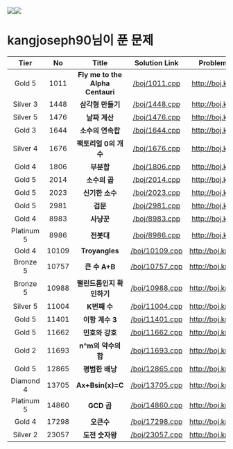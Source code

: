 <img src="http://mazassumnida.wtf/api/v2/generate_badge?boj=kangjoseph90"><img src="http://mazandi.herokuapp.com/api?handle=kangjoseph90&theme=warm">
<h1 style="font-weight:600">kangjoseph90님이 푼 문제</h1>

|Tier|No|Title|Solution Link|Problem Link|
| :--: | :--: | :--: | :--: | :--: |
| Gold 5 | 1011 | **Fly me to the Alpha Centauri** | [/boj/1011.cpp](https://github.com/kangjoseph90/PS/blob/master/boj/1011.cpp) | http://boj.kr/1011 |
| Silver 3 | 1448 | **삼각형 만들기** | [/boj/1448.cpp](https://github.com/kangjoseph90/PS/blob/master/boj/1448.cpp) | http://boj.kr/1448 |
| Silver 5 | 1476 | **날짜 계산** | [/boj/1476.cpp](https://github.com/kangjoseph90/PS/blob/master/boj/1476.cpp) | http://boj.kr/1476 |
| Gold 3 | 1644 | **소수의 연속합** | [/boj/1644.cpp](https://github.com/kangjoseph90/PS/blob/master/boj/1644.cpp) | http://boj.kr/1644 |
| Silver 4 | 1676 | **팩토리얼 0의 개수** | [/boj/1676.cpp](https://github.com/kangjoseph90/PS/blob/master/boj/1676.cpp) | http://boj.kr/1676 |
| Gold 4 | 1806 | **부분합** | [/boj/1806.cpp](https://github.com/kangjoseph90/PS/blob/master/boj/1806.cpp) | http://boj.kr/1806 |
| Gold 5 | 2014 | **소수의 곱** | [/boj/2014.cpp](https://github.com/kangjoseph90/PS/blob/master/boj/2014.cpp) | http://boj.kr/2014 |
| Gold 5 | 2023 | **신기한 소수** | [/boj/2023.cpp](https://github.com/kangjoseph90/PS/blob/master/boj/2023.cpp) | http://boj.kr/2023 |
| Gold 5 | 2981 | **검문** | [/boj/2981.cpp](https://github.com/kangjoseph90/PS/blob/master/boj/2981.cpp) | http://boj.kr/2981 |
| Gold 4 | 8983 | **사냥꾼** | [/boj/8983.cpp](https://github.com/kangjoseph90/PS/blob/master/boj/8983.cpp) | http://boj.kr/8983 |
| Platinum 5 | 8986 | **전봇대** | [/boj/8986.cpp](https://github.com/kangjoseph90/PS/blob/master/boj/8986.cpp) | http://boj.kr/8986 |
| Gold 4 | 10109 | **Troyangles** | [/boj/10109.cpp](https://github.com/kangjoseph90/PS/blob/master/boj/10109.cpp) | http://boj.kr/10109 |
| Bronze 5 | 10757 | **큰 수 A+B** | [/boj/10757.cpp](https://github.com/kangjoseph90/PS/blob/master/boj/10757.cpp) | http://boj.kr/10757 |
| Bronze 5 | 10988 | **팰린드롬인지 확인하기** | [/boj/10988.cpp](https://github.com/kangjoseph90/PS/blob/master/boj/10988.cpp) | http://boj.kr/10988 |
| Silver 5 | 11004 | **K번째 수** | [/boj/11004.cpp](https://github.com/kangjoseph90/PS/blob/master/boj/11004.cpp) | http://boj.kr/11004 |
| Gold 5 | 11401 | **이항 계수 3** | [/boj/11401.cpp](https://github.com/kangjoseph90/PS/blob/master/boj/11401.cpp) | http://boj.kr/11401 |
| Gold 5 | 11662 | **민호와 강호** | [/boj/11662.cpp](https://github.com/kangjoseph90/PS/blob/master/boj/11662.cpp) | http://boj.kr/11662 |
| Gold 2 | 11693 | **n^m의 약수의 합** | [/boj/11693.cpp](https://github.com/kangjoseph90/PS/blob/master/boj/11693.cpp) | http://boj.kr/11693 |
| Gold 5 | 12865 | **평범한 배낭** | [/boj/12865.cpp](https://github.com/kangjoseph90/PS/blob/master/boj/12865.cpp) | http://boj.kr/12865 |
| Diamond 4 | 13705 | **Ax+Bsin(x)=C** | [/boj/13705.cpp](https://github.com/kangjoseph90/PS/blob/master/boj/13705.cpp) | http://boj.kr/13705 |
| Platinum 5 | 14860 | **GCD 곱** | [/boj/14860.cpp](https://github.com/kangjoseph90/PS/blob/master/boj/14860.cpp) | http://boj.kr/14860 |
| Gold 4 | 17298 | **오큰수** | [/boj/17298.cpp](https://github.com/kangjoseph90/PS/blob/master/boj/17298.cpp) | http://boj.kr/17298 |
| Silver 2 | 23057 | **도전 숫자왕** | [/boj/23057.cpp](https://github.com/kangjoseph90/PS/blob/master/boj/23057.cpp) | http://boj.kr/23057 |

